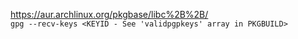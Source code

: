 https://aur.archlinux.org/pkgbase/libc%2B%2B/  
`gpg --recv-keys <KEYID - See 'validpgpkeys' array in PKGBUILD>`
